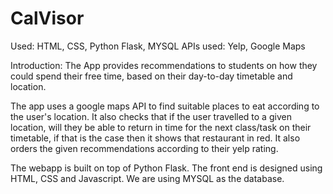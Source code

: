 # CalVisor

Used: HTML, CSS, Python Flask, MYSQL    APIs used: Yelp, Google Maps

Introduction: The App provides recommendations to students on how they could spend their free time, based on their day-to-day timetable and location. 

The app uses a google maps API to find suitable places to eat according to the user's location. It also checks that if the user travelled to a given location, will they be able to return in time for the next class/task on their timetable, if that is the case then it shows that restaurant in red. It also orders the given recommendations according to their yelp rating.

The webapp is built on top of Python Flask. The front end is designed using HTML, CSS and Javascript. We are using MYSQL as the database.
